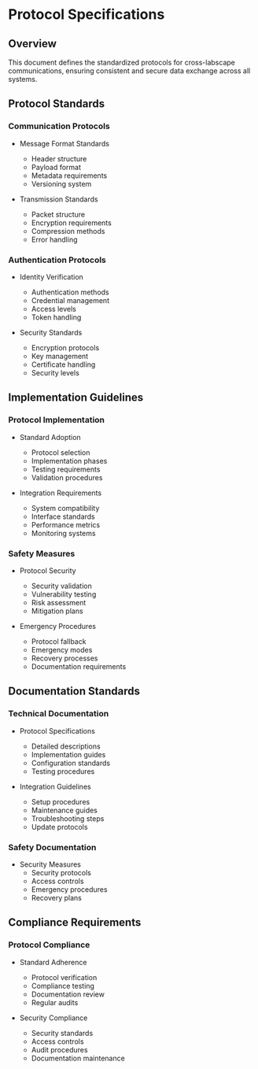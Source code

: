 # Protocol Specifications

## Overview

This document defines the standardized protocols for cross-labscape communications, ensuring consistent and secure data exchange across all systems.

## Protocol Standards

### Communication Protocols

- Message Format Standards
  - Header structure
  - Payload format
  - Metadata requirements
  - Versioning system

- Transmission Standards
  - Packet structure
  - Encryption requirements
  - Compression methods
  - Error handling

### Authentication Protocols

- Identity Verification
  - Authentication methods
  - Credential management
  - Access levels
  - Token handling

- Security Standards
  - Encryption protocols
  - Key management
  - Certificate handling
  - Security levels

## Implementation Guidelines

### Protocol Implementation

- Standard Adoption
  - Protocol selection
  - Implementation phases
  - Testing requirements
  - Validation procedures

- Integration Requirements
  - System compatibility
  - Interface standards
  - Performance metrics
  - Monitoring systems

### Safety Measures

- Protocol Security
  - Security validation
  - Vulnerability testing
  - Risk assessment
  - Mitigation plans

- Emergency Procedures
  - Protocol fallback
  - Emergency modes
  - Recovery processes
  - Documentation requirements

## Documentation Standards

### Technical Documentation

- Protocol Specifications
  - Detailed descriptions
  - Implementation guides
  - Configuration standards
  - Testing procedures

- Integration Guidelines
  - Setup procedures
  - Maintenance guides
  - Troubleshooting steps
  - Update protocols

### Safety Documentation

- Security Measures
  - Security protocols
  - Access controls
  - Emergency procedures
  - Recovery plans

## Compliance Requirements

### Protocol Compliance

- Standard Adherence
  - Protocol verification
  - Compliance testing
  - Documentation review
  - Regular audits

- Security Compliance
  - Security standards
  - Access controls
  - Audit procedures
  - Documentation maintenance